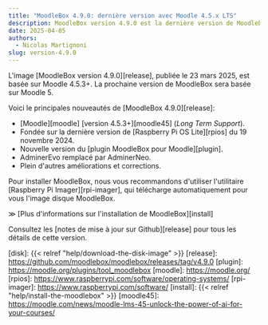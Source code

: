 ```yaml
---
title: "MoodleBox 4.9.0: dernière version avec Moodle 4.5.x LTS"
description: MoodleBox version 4.9.0 est la dernière version de MoodleBox avec Moodle 4.5.x. La prochaine version sera basée sur Moodle 5.
date: 2025-04-05
authors:
  - Nicolas Martignoni
slug: version-4.9.0
---
```

L'image [MoodleBox version 4.9.0][release], publiée le 23 mars 2025, est basée sur Moodle 4.5.3+. La prochaine version de MoodleBox sera basée sur Moodle 5.

Voici le principales nouveautés de [MoodleBox 4.9.0][release]:
- [Moodle][moodle] [version 4.5.3+][moodle45] (_Long Term Support_).
- Fondée sur la dernière version de [Raspberry Pi OS Lite][rpios] du 19 novembre 2024.
- Nouvelle version du [plugin MoodleBox pour Moodle][plugin].
- AdminerEvo remplacé par AdminerNeo.
- Plein d'autres améliorations et corrections.

Pour installer MoodleBox, nous vous recommandons d'utiliser l'utilitaire [Raspberry Pi Imager][rpi-imager], qui télécharge automatiquement pour vous l'image disque MoodleBox.

&Gt; [Plus d'informations sur l'installation de MoodleBox][install]

Consultez les [notes de mise à jour sur Github][release] pour tous les détails de cette version.

[disk]: {{< relref "help/download-the-disk-image" >}}
[release]: https://github.com/moodlebox/moodlebox/releases/tag/v4.9.0
[plugin]: https://moodle.org/plugins/tool_moodlebox
[moodle]: https://moodle.org/
[rpios]: https://www.raspberrypi.com/software/operating-systems/
[rpi-imager]: https://www.raspberrypi.com/software/
[install]: {{< relref "help/install-the-moodlebox" >}}
[moodle45]: https://moodle.com/news/moodle-lms-45-unlock-the-power-of-ai-for-your-courses/
